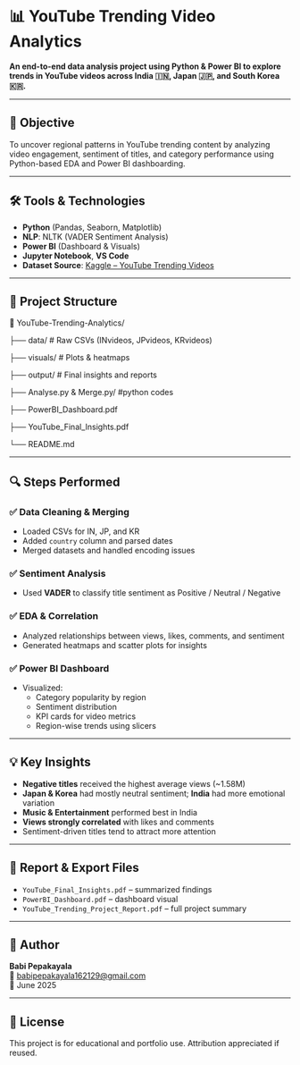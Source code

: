 # 📊 YouTube Trending Video Analytics

**An end-to-end data analysis project using Python & Power BI to explore trends in YouTube videos across India 🇮🇳, Japan 🇯🇵, and South Korea 🇰🇷.**

---

## 🎯 Objective

To uncover regional patterns in YouTube trending content by analyzing video engagement, sentiment of titles, and category performance using Python-based EDA and Power BI dashboarding.

---

## 🛠 Tools & Technologies

- **Python** (Pandas, Seaborn, Matplotlib)
- **NLP**: NLTK (VADER Sentiment Analysis)
- **Power BI** (Dashboard & Visuals)
- **Jupyter Notebook**, **VS Code**
- **Dataset Source**: [Kaggle – YouTube Trending Videos](https://www.kaggle.com/datasets/datasnaek/youtube-new)

---

## 📂 Project Structure

📁 YouTube-Trending-Analytics/

├── data/ # Raw CSVs (INvideos, JPvideos, KRvideos)

├── visuals/ # Plots & heatmaps

├── output/ # Final insights and reports

├── Analyse.py & Merge.py/ #python codes

├── PowerBI_Dashboard.pdf

├── YouTube_Final_Insights.pdf

└── README.md

---

## 🔍 Steps Performed

### ✅ Data Cleaning & Merging
- Loaded CSVs for IN, JP, and KR
- Added `country` column and parsed dates
- Merged datasets and handled encoding issues

### ✅ Sentiment Analysis
- Used **VADER** to classify title sentiment as Positive / Neutral / Negative

### ✅ EDA & Correlation
- Analyzed relationships between views, likes, comments, and sentiment
- Generated heatmaps and scatter plots for insights

### ✅ Power BI Dashboard
- Visualized:
  - Category popularity by region
  - Sentiment distribution
  - KPI cards for video metrics
  - Region-wise trends using slicers

---

## 💡 Key Insights

- **Negative titles** received the highest average views (~1.58M)
- **Japan & Korea** had mostly neutral sentiment; **India** had more emotional variation
- **Music & Entertainment** performed best in India
- **Views strongly correlated** with likes and comments
- Sentiment-driven titles tend to attract more attention

---

## 📘 Report & Export Files

- `YouTube_Final_Insights.pdf` – summarized findings
- `PowerBI_Dashboard.pdf` – dashboard visual
- `YouTube_Trending_Project_Report.pdf` – full project summary

---

## 👤 Author

**Babi Pepakayala**  
📧 babipepakayala162129@gmail.com  
📅 June 2025

---

## 📌 License

This project is for educational and portfolio use. Attribution appreciated if reused.
